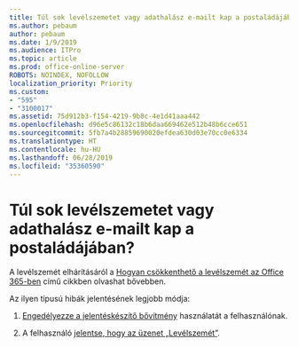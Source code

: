 ```yaml
---
title: Túl sok levélszemetet vagy adathalász e-mailt kap a postaládájában?
ms.author: pebaum
author: pebaum
ms.date: 1/9/2019
ms.audience: ITPro
ms.topic: article
ms.prod: office-online-server
ROBOTS: NOINDEX, NOFOLLOW
localization_priority: Priority
ms.custom:
- "595"
- "3100017"
ms.assetid: 75d912b3-f154-4219-9b8c-4e1d41aaa442
ms.openlocfilehash: d96e5c86132c18b6daa669462e512b48b6cce651
ms.sourcegitcommit: 5fb7a4b28859690020efdea630d03e70cc0e6334
ms.translationtype: HT
ms.contentlocale: hu-HU
ms.lasthandoff: 06/28/2019
ms.locfileid: "35360590"
---
```

# <a name="are-you-getting-too-much-spam-or-phish-in-your-mailbox"></a>Túl sok levélszemetet vagy adathalász e-mailt kap a postaládájában?

A levélszemét elhárításáról a [Hogyan csökkenthető a levélszemét az Office 365-ben](https://docs.microsoft.com/office365/securitycompliance/reduce-spam-email) című cikkben olvashat bővebben.
  
Az ilyen típusú hibák jelentésének legjobb módja:
  
1. [Engedélyezze a jelentéskészítő bővítmény](https://docs.microsoft.com/office365/securitycompliance/enable-the-report-message-add-in) használatát a felhasználónak.

2. A felhasználó [jelentse, hogy az üzenet „Levélszemét”](https://support.office.com/article/b5caa9f1-cdf3-4443-af8c-ff724ea719d2).
